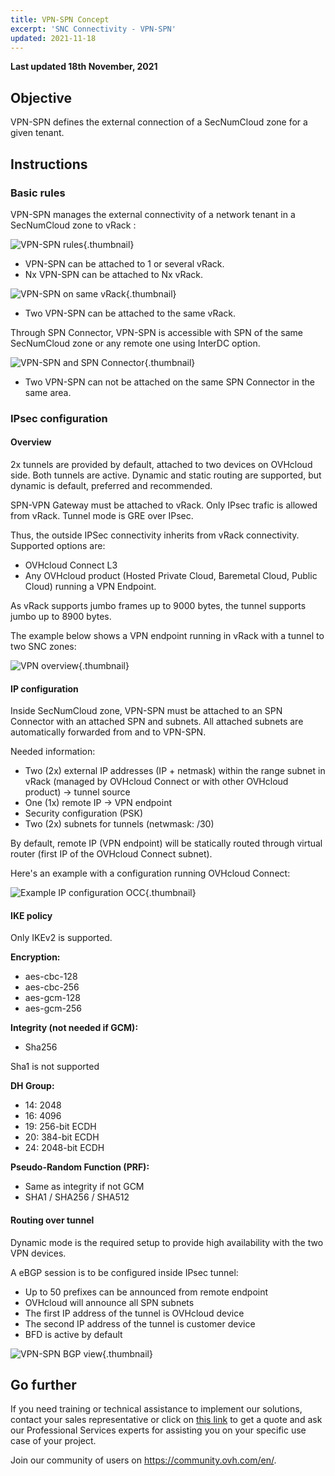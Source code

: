 ```yaml
---
title: VPN-SPN Concept
excerpt: 'SNC Connectivity - VPN-SPN'
updated: 2021-11-18
---
```


**Last updated 18th November, 2021**

## Objective

VPN-SPN defines the external connection of a SecNumCloud zone for a given tenant.

## Instructions

### Basic rules

VPN-SPN manages the external connectivity of a network tenant in a SecNumCloud zone to vRack :

![VPN-SPN rules](images/SNC-Elligibility-Rules-2.svg){.thumbnail}

* VPN-SPN can be attached to 1 or several vRack.
* Nx VPN-SPN can be attached to Nx vRack.

![VPN-SPN on same vRack](images/SNC-Elligibility-Rules-1.svg){.thumbnail}

* Two VPN-SPN can be attached to the same vRack.

Through SPN Connector, VPN-SPN is accessible with SPN of the same SecNumCloud zone or any remote one using InterDC option.

![VPN-SPN and SPN Connector](images/spn-connector-rules-vpn.svg){.thumbnail}

* Two VPN-SPN can not be attached on the same SPN Connector in the same area.

### IPsec configuration

#### Overview

2x tunnels are provided by default, attached to two devices on OVHcloud side. Both tunnels are active. Dynamic and static routing are supported, but dynamic is default, preferred and recommended.

SPN-VPN Gateway must be attached to vRack. Only IPsec trafic is allowed from vRack. Tunnel mode is GRE over IPsec.

Thus, the outside IPSec connectivity inherits from vRack connectivity. Supported options are:

* OVHcloud Connect L3
* Any OVHcloud product (Hosted Private Cloud, Baremetal Cloud, Public Cloud) running a VPN Endpoint.

As vRack supports jumbo frames up to 9000 bytes, the tunnel supports jumbo up to 8900 bytes.

The example below shows a VPN endpoint running in vRack with a tunnel to two SNC zones:

![VPN overview](images/SNC-SPN-VPN-vrack-v0.svg){.thumbnail}

#### IP configuration

Inside SecNumCloud zone, VPN-SPN must be attached to an SPN Connector with an attached SPN and subnets. All attached subnets are automatically forwarded from and to VPN-SPN.

Needed information:

* Two (2x) external IP addresses (IP + netmask) within the range subnet in vRack (managed by OVHcloud Connect or with other OVHcloud product) → tunnel source
* One (1x) remote IP → VPN endpoint
* Security configuration (PSK)
* Two (2x) subnets for tunnels (netwmask: /30)

By default, remote IP (VPN endpoint) will be statically routed through virtual router (first IP of the OVHcloud Connect subnet).

Here's an example with a configuration running OVHcloud Connect:

![Example IP configuration OCC](images/SNC-SPN-VPN-Routing-v0.svg){.thumbnail}

#### IKE policy

Only IKEv2 is supported.

**Encryption:**

* aes-cbc-128
* aes-cbc-256
* aes-gcm-128
* aes-gcm-256

**Integrity (not needed if GCM):**

* Sha256

Sha1 is not supported

**DH Group:**

* 14: 2048
* 16: 4096
* 19: 256-bit ECDH
* 20: 384-bit ECDH
* 24: 2048-bit ECDH

**Pseudo-Random Function (PRF):**

* Same as integrity if not GCM
* SHA1 / SHA256 / SHA512

#### Routing over tunnel

Dynamic mode is the required setup to provide high availability with the two VPN devices.

A eBGP session is to be configured inside IPsec tunnel:

* Up to 50 prefixes can be announced from remote endpoint
* OVHcloud will announce all SPN subnets
* The first IP address of the tunnel is OVHcloud device
* The second IP address of the tunnel is customer device
* BFD is active by default

![VPN-SPN BGP view](images/SNC-SPN-VPN-BGP-v0.svg){.thumbnail}

## Go further

If you need training or technical assistance to implement our solutions, contact your sales representative or click on [this link](https://www.ovhcloud.com/en-gb/professional-services/) to get a quote and ask our Professional Services experts for assisting you on your specific use case of your project.

Join our community of users on <https://community.ovh.com/en/>.